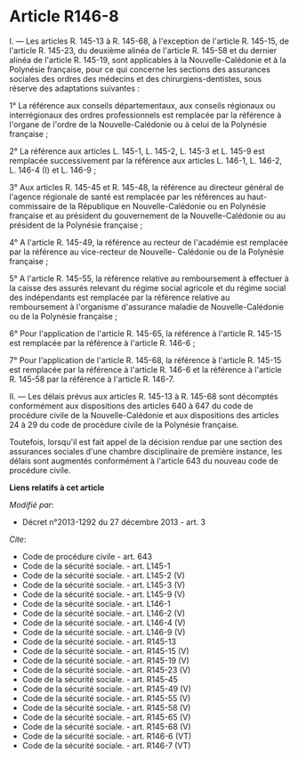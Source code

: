 # Article R146-8

I. ― Les articles R. 145-13 à R. 145-68, à l'exception de l'article R. 145-15, de l'article R. 145-23, du deuxième alinéa de
l'article R. 145-58 et du dernier alinéa de l'article R. 145-19, sont applicables à la Nouvelle-Calédonie et à la Polynésie
française, pour ce qui concerne les sections des assurances sociales des ordres des médecins et des chirurgiens-dentistes,
sous réserve des adaptations suivantes : 

1° La référence aux conseils départementaux, aux conseils régionaux ou interrégionaux des ordres professionnels est remplacée
par la référence à l'organe de l'ordre de la Nouvelle-Calédonie ou à celui de la Polynésie française ; 

2° La référence aux articles L. 145-1, L. 145-2, L. 145-3 et L. 145-9 est remplacée successivement par la référence aux
articles L. 146-1, L. 146-2, L. 146-4 (I) et L. 146-9 ; 

3° Aux articles R. 145-45 et R. 145-48, la référence au directeur général de l'agence régionale de santé est remplacée par
les références au haut-commissaire de la République en Nouvelle-Calédonie ou en Polynésie française et au président du
gouvernement de la Nouvelle-Calédonie ou au président de la Polynésie française ; 

4° A l'article R. 145-49, la référence au recteur de l'académie est remplacée par la référence au vice-recteur de Nouvelle-
Calédonie ou de la Polynésie française ; 

5° A l'article R. 145-55, la référence relative au remboursement à effectuer à la caisse des assurés relevant du régime
social agricole et du régime social des indépendants est remplacée par la référence relative au remboursement à l'organisme
d'assurance maladie de Nouvelle-Calédonie ou de la Polynésie française ; 

6° Pour l'application de l'article R. 145-65, la référence à l'article R. 145-15 est remplacée par la référence à l'article
R. 146-6 ; 

7° Pour l'application de l'article R. 145-68, la référence à l'article R. 145-15 est remplacée par la référence à l'article
R. 146-6 et la référence à l'article R. 145-58 par la référence à l'article R. 146-7. 

II. ― Les délais prévus aux articles R. 145-13 à R. 145-68 sont décomptés conformément aux dispositions des articles 640 à
647 du code de procédure civile de la Nouvelle-Calédonie et aux dispositions des articles 24 à 29 du code de procédure civile
de la Polynésie française. 

Toutefois, lorsqu'il est fait appel de la décision rendue par une section des assurances sociales d'une chambre disciplinaire
de première instance, les délais sont augmentés conformément à l'article 643 du nouveau code de procédure civile.

**Liens relatifs à cet article**

_Modifié par_:

  - Décret n°2013-1292 du 27 décembre 2013 - art. 3

_Cite_:

  - Code de procédure civile - art. 643
  - Code de la sécurité sociale. - art. L145-1
  - Code de la sécurité sociale. - art. L145-2 (V)
  - Code de la sécurité sociale. - art. L145-3 (V)
  - Code de la sécurité sociale. - art. L145-9 (V)
  - Code de la sécurité sociale. - art. L146-1
  - Code de la sécurité sociale. - art. L146-2 (V)
  - Code de la sécurité sociale. - art. L146-4 (V)
  - Code de la sécurité sociale. - art. L146-9 (V)
  - Code de la sécurité sociale. - art. R145-13
  - Code de la sécurité sociale. - art. R145-15 (V)
  - Code de la sécurité sociale. - art. R145-19 (V)
  - Code de la sécurité sociale. - art. R145-23 (V)
  - Code de la sécurité sociale. - art. R145-45
  - Code de la sécurité sociale. - art. R145-49 (V)
  - Code de la sécurité sociale. - art. R145-55 (V)
  - Code de la sécurité sociale. - art. R145-58 (V)
  - Code de la sécurité sociale. - art. R145-65 (V)
  - Code de la sécurité sociale. - art. R145-68 (V)
  - Code de la sécurité sociale. - art. R146-6 (VT)
  - Code de la sécurité sociale. - art. R146-7 (VT)
